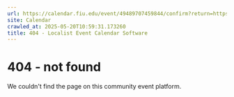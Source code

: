 ```yaml
---
url: https://calendar.fiu.edu/event/49489707459844/confirm?return=https%3A%2F%2Fcalendar.fiu.edu%2Fevent%2Fcreole-archive-project-polone-nwa-constitution-1805-exhibition-by-dr-jacek-kolasinski
site: Calendar
crawled_at: 2025-05-20T10:59:31.173260
title: 404 - Localist Event Calendar Software
---
```


# 404 - not found
We couldn't find the page on this community event platform.
